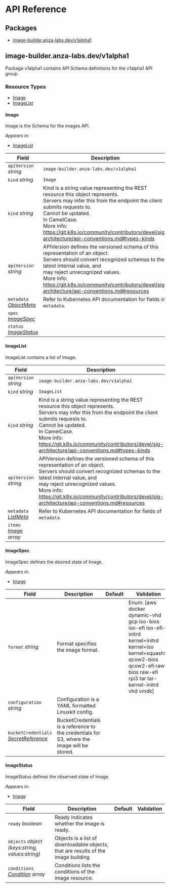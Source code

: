 # API Reference

## Packages
- [image-builder.anza-labs.dev/v1alpha1](#image-builderanza-labsdevv1alpha1)


## image-builder.anza-labs.dev/v1alpha1

Package v1alpha1 contains API Schema definitions for the  v1alpha1 API group

### Resource Types
- [Image](#image)
- [ImageList](#imagelist)



#### Image



Image is the Schema for the images API.



_Appears in:_
- [ImageList](#imagelist)

| Field | Description | Default | Validation |
| --- | --- | --- | --- |
| `apiVersion` _string_ | `image-builder.anza-labs.dev/v1alpha1` | | |
| `kind` _string_ | `Image` | | |
| `kind` _string_ | Kind is a string value representing the REST resource this object represents.<br />Servers may infer this from the endpoint the client submits requests to.<br />Cannot be updated.<br />In CamelCase.<br />More info: https://git.k8s.io/community/contributors/devel/sig-architecture/api-conventions.md#types-kinds |  |  |
| `apiVersion` _string_ | APIVersion defines the versioned schema of this representation of an object.<br />Servers should convert recognized schemas to the latest internal value, and<br />may reject unrecognized values.<br />More info: https://git.k8s.io/community/contributors/devel/sig-architecture/api-conventions.md#resources |  |  |
| `metadata` _[ObjectMeta](https://kubernetes.io/docs/reference/generated/kubernetes-api/v1.32/#objectmeta-v1-meta)_ | Refer to Kubernetes API documentation for fields of `metadata`. |  |  |
| `spec` _[ImageSpec](#imagespec)_ |  |  |  |
| `status` _[ImageStatus](#imagestatus)_ |  |  |  |


#### ImageList



ImageList contains a list of Image.





| Field | Description | Default | Validation |
| --- | --- | --- | --- |
| `apiVersion` _string_ | `image-builder.anza-labs.dev/v1alpha1` | | |
| `kind` _string_ | `ImageList` | | |
| `kind` _string_ | Kind is a string value representing the REST resource this object represents.<br />Servers may infer this from the endpoint the client submits requests to.<br />Cannot be updated.<br />In CamelCase.<br />More info: https://git.k8s.io/community/contributors/devel/sig-architecture/api-conventions.md#types-kinds |  |  |
| `apiVersion` _string_ | APIVersion defines the versioned schema of this representation of an object.<br />Servers should convert recognized schemas to the latest internal value, and<br />may reject unrecognized values.<br />More info: https://git.k8s.io/community/contributors/devel/sig-architecture/api-conventions.md#resources |  |  |
| `metadata` _[ListMeta](https://kubernetes.io/docs/reference/generated/kubernetes-api/v1.32/#listmeta-v1-meta)_ | Refer to Kubernetes API documentation for fields of `metadata`. |  |  |
| `items` _[Image](#image) array_ |  |  |  |


#### ImageSpec



ImageSpec defines the desired state of Image.



_Appears in:_
- [Image](#image)

| Field | Description | Default | Validation |
| --- | --- | --- | --- |
| `format` _string_ | Format specifies the image format. |  | Enum: [aws docker dynamic-vhd gcp iso-bios iso-efi iso-efi-initrd kernel+initrd kernel+iso kernel+squashfs qcow2-bios qcow2-efi raw-bios raw-efi rpi3 tar tar-kernel-initrd vhd vmdk] <br /> |
| `configuration` _string_ | Configuration is a YAML formatted Linuxkit config. |  |  |
| `bucketCredentials` _[SecretReference](https://kubernetes.io/docs/reference/generated/kubernetes-api/v1.32/#secretreference-v1-core)_ | BucketCredentials is a reference to the credentials for S3, where the image will be stored. |  |  |


#### ImageStatus



ImageStatus defines the observed state of Image.



_Appears in:_
- [Image](#image)

| Field | Description | Default | Validation |
| --- | --- | --- | --- |
| `ready` _boolean_ | Ready indicates whether the image is ready. |  |  |
| `objects` _object (keys:string, values:string)_ | Objects is a list of downloadable objects, that are results of the image building |  |  |
| `conditions` _[Condition](https://kubernetes.io/docs/reference/generated/kubernetes-api/v1.32/#condition-v1-meta) array_ | Conditions lists the conditions of the image resource. |  |  |


